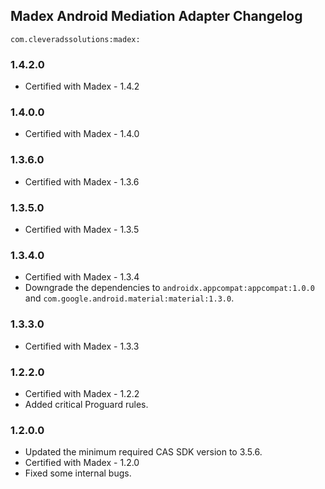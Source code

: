 ## Madex Android Mediation Adapter Changelog
`com.cleveradssolutions:madex:`

### 1.4.2.0
- Certified with Madex - 1.4.2

### 1.4.0.0
- Certified with Madex - 1.4.0

### 1.3.6.0
- Certified with Madex - 1.3.6

### 1.3.5.0
- Certified with Madex - 1.3.5

### 1.3.4.0
- Certified with Madex - 1.3.4
- Downgrade the dependencies to `androidx.appcompat:appcompat:1.0.0` and `com.google.android.material:material:1.3.0`.

### 1.3.3.0
- Certified with Madex - 1.3.3

### 1.2.2.0
- Certified with Madex - 1.2.2
- Added critical Proguard rules.

### 1.2.0.0
- Updated the minimum required CAS SDK version to 3.5.6.
- Certified with Madex - 1.2.0
- Fixed some internal bugs.